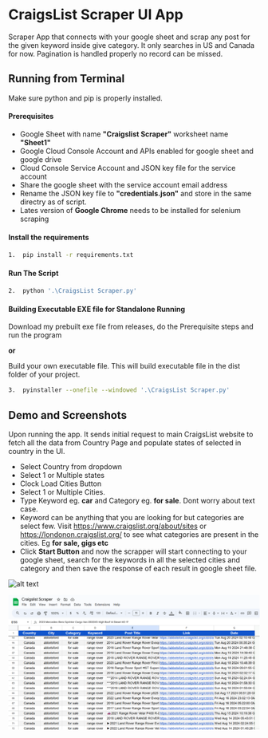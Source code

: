 # CraigsList Scraper UI App

Scraper App that connects with your google sheet and scrap any post for the given keyword inside give category. It only searches in US and Canada for now. Pagination is handled properly no record can be missed.

## Running from Terminal

Make sure python and pip is properly installed.

#### Prerequisites

- Google Sheet with name **"Craigslist Scraper"** worksheet name **"Sheet1"**
- Google Cloud Console Account and APIs enabled for google sheet and google drive
- Cloud Console Service Account and JSON key file for the service account
- Share the google sheet with the service account email address
- Rename the JSON key file to **"credentials.json"** and store in the same directry as of script.
- Lates version of **Google Chrome** needs to be installed for selenium scraping

#### Install the requirements

```bash
1.  pip install -r requirements.txt
```

#### Run The Script

```bash
2.  python '.\CraigsList Scraper.py'
```

#### Building Executable EXE file for Standalone Running

Download my prebuilt exe file from releases, do the Prerequisite steps and run the program

**or**

Build your own executable file. This will build executable file in the dist folder of your project.

```bash
3.  pyinstaller --onefile --windowed '.\CraigsList Scraper.py'
```

## Demo and Screenshots

Upon running the app. It sends initial request to main CraigsList website to fetch all the data from Country Page and populate states of selected in country in the UI.

- Select Country from dropdown
- Select 1 or Multiple states
- Clock Load Cities Button
- Select 1 or Multiple Cities.
- Type Keyword eg. **car** and Category eg. **for sale**. Dont worry about text case.
- Keyword can be anything that you are looking for but categories are select few. Visit https://www.craigslist.org/about/sites or https://londonon.craigslist.org/ to see what categories are present in the cities. Eg **for sale, gigs etc**
- Click **Start Button** and now the scrapper will start connecting to your google sheet, search for the keywords in all the selected cities and category and then save the response of each result in google sheet file.

![alt text](image1.png)

![alt text](image-1.png)
